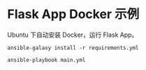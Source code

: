 # Flask App Docker 示例

Ubuntu 下自动安装 Docker，运行 Flask App。

```shell
ansible-galaxy install -r requirements.yml
```

```shell
ansible-playbook main.yml
```
